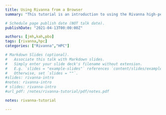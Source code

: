 ```yaml
---
title: Using Rivanna from a Browser
summary: "This tutorial is an introduction to using the Rivanna high-performance computing (HPC) system, with an emphasis on the Open OnDemand Web interface."

# Schedule page publish date (NOT talk date).
publishDate: "2021-04-13T00:00:00Z"

authors: [jmh,kah,pbo]
tags: [rivanna,hpc]
categories: ["Rivanna","HPC"]

# Markdown Slides (optional).
#   Associate this talk with Markdown slides.
#   Simply enter your slide deck's filename without extension.
#   E.g. `slides = "example-slides"` references `content/slides/example-slides.md`.
#   Otherwise, set `slides = ""`.
#slides: rivanna-intro 
#notes: rivanna-intro
# slides: rivanna-intro
#url_pdf: /notes/rivanna-tutorial/pdf/notes.pdf

notes: rivanna-tutorial

---
```


